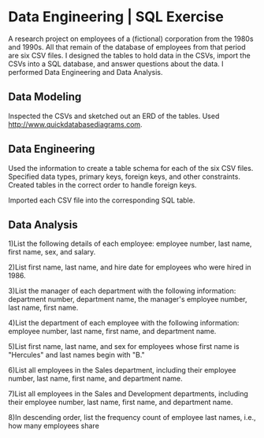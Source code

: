 # Data Engineering | SQL Exercise
A research project on employees of a (fictional) corporation from the 1980s and 1990s. All that remain of the database of employees from that period are six CSV files.
I designed the tables to hold data in the CSVs, import the CSVs into a SQL database, and answer questions about the data. I performed Data Engineering and Data Analysis.


## Data Modeling
Inspected the CSVs and sketched out an ERD of the tables. Used http://www.quickdatabasediagrams.com.

## Data Engineering

Used the information to create a table schema for each of the six CSV files. Specified data types, primary keys, foreign keys, and other constraints. Created tables in the correct order to handle foreign keys.

Imported each CSV file into the corresponding SQL table. 

## Data Analysis

1)List the following details of each employee: employee number, last name, first name, sex, and salary.

2)List first name, last name, and hire date for employees who were hired in 1986.

3)List the manager of each department with the following information: department number, department name, the manager's employee number, last name, first name.

4)List the department of each employee with the following information: employee number, last name, first name, and department name.

5)List first name, last name, and sex for employees whose first name is "Hercules" and last names begin with "B."

6)List all employees in the Sales department, including their employee number, last name, first name, and department name.

7)List all employees in the Sales and Development departments, including their employee number, last name, first name, and department name.

8)In descending order, list the frequency count of employee last names, i.e., how many employees share
